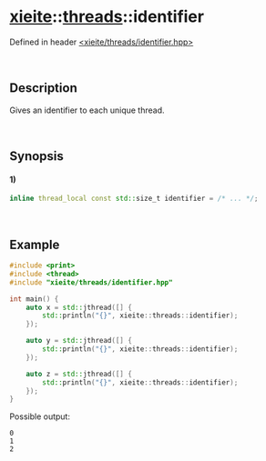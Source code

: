 # [xieite](../../xieite.md)\:\:[threads](../../threads.md)\:\:identifier
Defined in header [<xieite/threads/identifier.hpp>](../../../include/xieite/threads/identifier.hpp)

&nbsp;

## Description
Gives an identifier to each unique thread.

&nbsp;

## Synopsis
#### 1)
```cpp
inline thread_local const std::size_t identifier = /* ... */;
```

&nbsp;

## Example
```cpp
#include <print>
#include <thread>
#include "xieite/threads/identifier.hpp"

int main() {
    auto x = std::jthread([] {
        std::println("{}", xieite::threads::identifier);
    });

    auto y = std::jthread([] {
        std::println("{}", xieite::threads::identifier);
    });

    auto z = std::jthread([] {
        std::println("{}", xieite::threads::identifier);
    });
}
```
Possible output:
```
0
1
2
```
